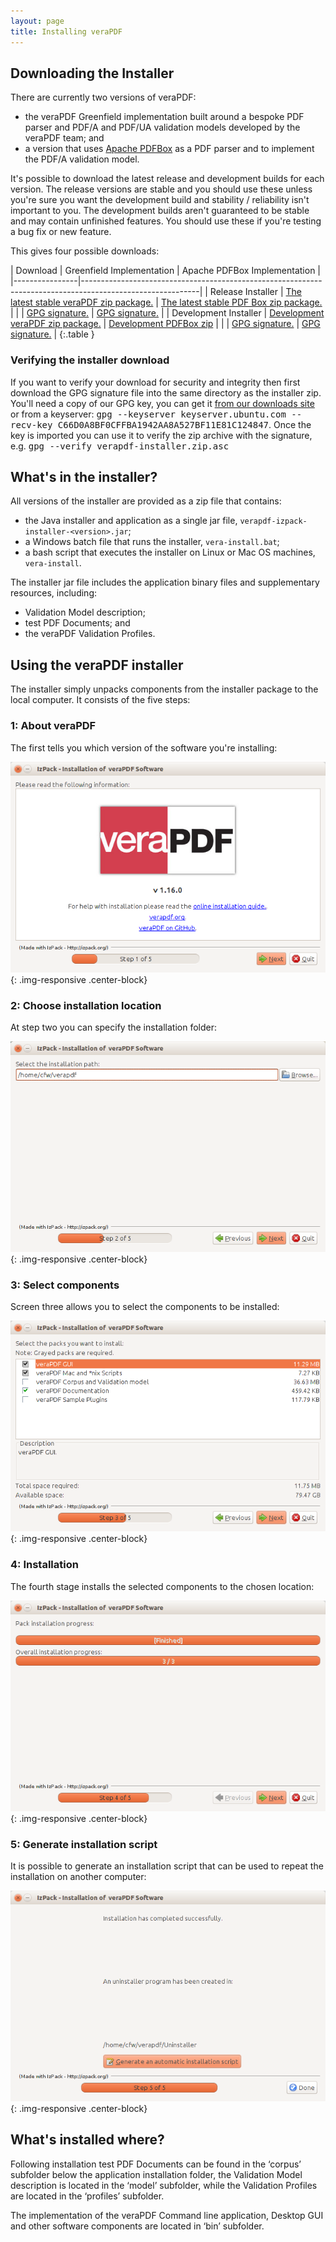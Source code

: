 ```yaml
---
layout: page
title: Installing veraPDF
---
```


Downloading the Installer
-------------------------
There are currently two versions of veraPDF:

- the veraPDF Greenfield implementation built around a bespoke PDF parser and
  PDF/A and PDF/UA validation models developed by the veraPDF team; and
- a version that uses [Apache PDFBox](https://pdfbox.apache.org/) as a PDF
  parser and to implement the PDF/A validation model.

It's possible to download the latest release and development builds for each
version. The release versions are stable and you should use these unless you're sure you want the development build and stability / reliability isn't important to you. The development builds aren't guaranteed to be stable and may contain unfinished features. You should use these if you're testing a bug fix or new feature.

This gives four possible downloads:

| Download | Greenfield Implementation | Apache PDFBox Implementation |
|----------------|-----------------------------------------------------------------------------------------------------------|
| Release Installer | <a href="https://downloads.verapdf.org/rel/verapdf-installer.zip"  onclick="ga('send', { hitType: 'event', eventCategory: 'gf-rel',  eventAction: 'download',  eventLabel: 'zip'});"><i class="fa fa-file-zip-o" aria-hidden="true"></i> The latest stable veraPDF zip package.</a> | <a href="https://downloads.verapdf.org/rel/verapdf-pdfbox-installer.zip"  onclick="ga('send', { hitType: 'event', eventCategory: 'pb-rel',  eventAction: 'download',  eventLabel: 'zip'});"><i class="fa fa-file-zip-o" aria-hidden="true"></i> The latest stable PDF Box zip package.</a> |
|  | <a href="https://downloads.verapdf.org/rel/verapdf-installer.zip.asc"  onclick="ga('send', { hitType: 'event', eventCategory: 'gf-rel',  eventAction: 'download',  eventLabel: 'gpg'});"><i class="fa fa-certificate" aria-hidden="true"></i> GPG signature.</a> | <a href="https://downloads.verapdf.org/rel/verapdf-pdfbox-installer.zip.asc"  onclick="ga('send', { hitType: 'event', eventCategory: 'pb-rel',  eventAction: 'download',  eventLabel: 'gpg'});"><i class="fa fa-certificate" aria-hidden="true"></i> GPG signature.</a> |
| Development Installer | <a href="https://downloads.verapdf.org/dev/verapdf-installer.zip"  onclick="ga('send', { hitType: 'event', eventCategory: 'gf-dev',  eventAction: 'download',  eventLabel: 'zip'});"><i class="fa fa-file-zip-o" aria-hidden="true"></i> Development veraPDF zip package.</a> | <a href="https://downloads.verapdf.org/dev/verapdf-pdfbox-installer.zip"  onclick="ga('send', { hitType: 'event', eventCategory: 'pb-dev',  eventAction: 'download',  eventLabel: 'zip'});"><i class="fa fa-file-zip-o" aria-hidden="true"></i> Development PDFBox zip</a> |
| | <a href="https://downloads.verapdf.org/dev/verapdf-installer.zip.asc"  onclick="ga('send', { hitType: 'event', eventCategory: 'gf-rel',  eventAction: 'download',  eventLabel: 'gpg'});"><i class="fa fa-certificate" aria-hidden="true"></i> GPG signature.</a> | <a href="https://downloads.verapdf.org/dev/verapdf-pdfbox-installer.zip.asc"  onclick="ga('send', { hitType: 'event', eventCategory: 'pb-dev',  eventAction: 'download',  eventLabel: 'gpg'});"><i class="fa fa-certificate" aria-hidden="true"></i> GPG signature.</a> |
{:.table }

### Verifying the installer download
If you want to verify your download for security and integrity then first download the GPG signature file into the same directory as the installer zip. You'll need a copy of our GPG key, you can get it [from our downloads site](https://downloads.verapdf.org/keys/KEY) or from a keyserver:
<kbd>gpg --keyserver keyserver.ubuntu.com --recv-key C66D0A8BF0CFFBA1942AA8A527BF11E81C124847</kbd>. Once the key is imported you can use it to verify the zip archive with the signature, e.g.
<kbd>gpg --verify verapdf-installer.zip.asc</kbd>

What's in the installer?
------------------------
All versions of the installer are provided as a zip file that contains:

- the Java installer and application as a single jar file,
  `verapdf-izpack-installer-<version>.jar`;
- a Windows batch file that runs the installer, `vera-install.bat`;
- a bash script that executes the installer on Linux or Mac OS machines,
  `vera-install`.

The installer jar file includes the application binary files and supplementary
resources, including:

- Validation Model description;
- test PDF Documents; and
- the veraPDF Validation Profiles.

Using the veraPDF installer
---------------------------
The installer simply unpacks components from the installer package to the local
computer. It consists of the five steps:

### 1: About veraPDF
The first tells you which version of the software you're installing:

![veraPDF Installer folder selection screen](/images/installer/screen1.png "veraPDF installer step 1 of 5"){: .img-responsive .center-block}

### 2: Choose installation location
At step two you can specify the installation folder:

![veraPDF Installer folder selection screen](/images/installer/screen2.png "veraPDF installer step 2 of 5"){: .img-responsive .center-block}

### <a name="step3"></a>3: Select components
Screen three allows you to select the components to be installed:

![veraPDF Installer pack selection screen](/images/installer/screen3.png "veraPDF installer step 3 of 5"){: .img-responsive .center-block}

### 4: Installation
The fourth stage installs the selected components to the chosen location:

![veraPDF Installer pack selection screen](/images/installer/screen4.png "veraPDF installer step 4 of 5"){: .img-responsive .center-block}

### 5: Generate installation script
It is possible to generate an installation script that can be used to repeat
the installation on another computer:

![veraPDF Installer script screen](/images/installer/screen5.png "veraPDF installer step 4 of 5"){: .img-responsive .center-block}

What's installed where?
-----------------------
Following installation test PDF Documents can be found in the ‘corpus’ subfolder
below the application installation folder, the Validation Model description is
located in the ‘model’ subfolder, while the Validation Profiles are located in
the ‘profiles’ subfolder.

The implementation of the veraPDF Command line application, Desktop GUI and
other software components are located in ‘bin’ subfolder.
